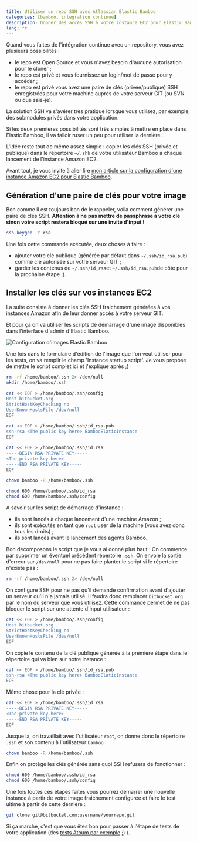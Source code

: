 ```yaml
---
title: Utiliser un repo SSH avec Atlassian Elastic Bamboo
categories: [bamboo, integration continue]
description: Donner des accès SSH à votre instance EC2 pour Elastic Bamboo
lang: fr
---
```


Quand vous faites de l'intégration continue avec un repository, vous avez plusieurs possibilités :

- le repo est Open Source et vous n'avez besoin d'aucune autorisation pour le cloner ;
- le repo est privé et vous fournissez un login/mot de passe pour y accéder ;
- le repo est privé vous avez une paire de clés (privée/publique) SSH enregistrées pour votre machine auprès de votre serveur GIT (ou SVN ou que sais-je).

La solution SSH va s'avérer très pratique lorsque vous utilisez, par exemple, des submodules privés dans votre application.

Si les deux premières possibilités sont très simples à mettre en place dans Elastic Bamboo, il va falloir ruser un peu pour utiliser la dernière.

L'idée reste tout de même assez simple : copier les clés SSH (privée et publique) dans le répertoire `~/.shh` de votre utilisateur Bamboo à chaque lancement de l'instance Amazon EC2.

Avant tout, je vous invite à aller lire [mon article sur la configuration d'une instance Amazon EC2 pour Elastic Bamboo](/p/configuration-amazon-aws-ec2-elastic-bamboo/).

## Génération d'une paire de clés pour votre image

Bon comme il est toujours bon de le rappeler, voila comment générer une paire de clés SSH. **Attention à ne pas mettre de passphrase à votre clé sinon votre script restera bloqué sur une invite d'input !**

```bash
ssh-keygen -t rsa
```

Une fois cette commande exécutée, deux choses à faire : 

- ajouter votre clé publique (générée par défaut dans `~/.ssh/id_rsa.pub`) comme clé autorisée sur votre serveur GIT ;
- garder les contenus de `~/.ssh/id_rsa`et `~/.ssh/id_rsa.pub`de côté pour la prochaine étape ;).

## Installer les clés sur vos instances EC2

La suite consiste à donner les clés SSH fraichement générées à vos instances Amazon afin de leur donner accès à votre serveur GIT.

Et pour ça on va utiliser les scripts de démarrage d'une image disponibles dans l'interface d'admin d'Elastic Bamboo.

![Configuration d'images Elastic Bamboo](//i.imgur.com/SlYZQK2.png)

Une fois dans le formulaire d'édition de l'image que l'on veut utiliser pour les tests, on va remplir le champ 'Instance startup script'. Je vous propose de mettre le script complet ici et j'explique après ;)

```bash
rm -rf /home/bamboo/.ssh 2> /dev/null
mkdir /home/bamboo/.ssh
 
cat << EOF > /home/bamboo/.ssh/config
Host bitbucket.org
StrictHostKeyChecking no
UserKnownHostsFile /dev/null
EOF

cat << EOF > /home/bamboo/.ssh/id_rsa.pub
ssh-rsa <The public key here> BambooElaticInstance
EOF
 
cat << EOF > /home/bamboo/.ssh/id_rsa
-----BEGIN RSA PRIVATE KEY-----
<The private key here>
-----END RSA PRIVATE KEY-----
EOF

chown bamboo -R /home/bamboo/.ssh

chmod 600 /home/bamboo/.ssh/id_rsa
chmod 600 /home/bamboo/.ssh/config
```

A savoir sur les script de démarrage d'instance :

- ils sont lancés à chaque lancement d'une machine Amazon ;
- ils sont exécutés en tant que `root` user de la machine (vous avez donc tous les droits) ;
- ils sont lancés avant le lancement des agents Bamboo.

Bon décomposons le script que je vous ai donné plus haut : 
On commence par supprimer un éventuel précédent répertoire `.ssh`. On envoie la sortie d'erreur sur `/dev/null` pour ne pas faire planter le script si le répertoire n'existe pas :

```bash
rm -rf /home/bamboo/.ssh 2> /dev/null
```

On configure SSH pour ne pas qu'il demande confirmation avant d'ajouter un serveur qu'il n'a jamais utilisé. Il faudra donc remplacer `bitbucket.org` par le nom du serveur que vous utilisez. Cette commande permet de ne pas bloquer le script sur une attente d'input utilisateur :

```bash
cat << EOF > /home/bamboo/.ssh/config
Host bitbucket.org
StrictHostKeyChecking no
UserKnownHostsFile /dev/null
EOF
```

On copie le contenu de la clé publique générée à la première étape dans le répertoire qui va bien sur notre instance :

```bash
cat << EOF > /home/bamboo/.ssh/id_rsa.pub
ssh-rsa <The public key here> BambooElaticInstance
EOF
```

Même chose pour la clé privée :

```bash
cat << EOF > /home/bamboo/.ssh/id_rsa
-----BEGIN RSA PRIVATE KEY-----
<The private key here>
-----END RSA PRIVATE KEY-----
EOF
```

Jusque là, on travaillait avec l'utilisateur `root`, on donne donc le répertoire `.ssh` et son contenu à l'utilisateur `bamboo` :

```bash
chown bamboo -R /home/bamboo/.ssh
```

Enfin on protège les clés générée sans quoi SSH refusera de fonctionner :

```bash
chmod 600 /home/bamboo/.ssh/id_rsa
chmod 600 /home/bamboo/.ssh/config
```

Une fois toutes ces étapes faites vous pourrez démarrer une nouvelle instance à partir de votre image fraichement configurée et faire le test ultime à partir de cette dernière :

```bash
git clone git@bitbucket.com:username/yourrepo.git
```

Si ça marche, c'est que vous êtes bon pour passer à l'étape de tests de votre application (des [tests Atoum par exemple](/p/lancer-des-tests-atoum-dans-bamboo/) ;) ).
